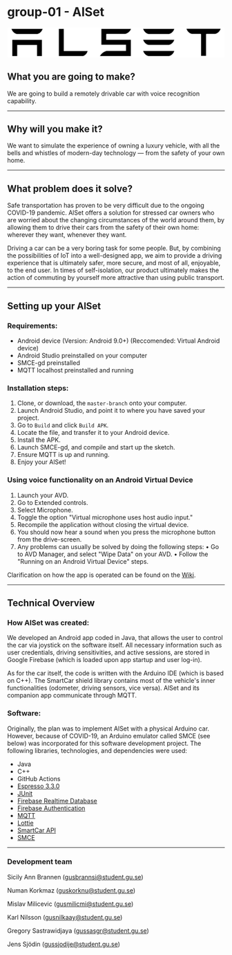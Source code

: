 # group-01 - AlSet

![AlSet](images/alset-whiteOutline.svg)

## What you are going to make?

We are going to build a remotely drivable car with voice recognition capability.

---

## Why will you make it?

We want to simulate the experience of owning a luxury vehicle, with all the bells and whistles of modern-day technology — from the safety of your own home. 

---

## What problem does it solve?

Safe transportation has proven to be very difficult due to the ongoing COVID-19 pandemic. AlSet offers a solution for stressed car owners who are worried about the changing circumstances of the world around them, by allowing them to drive their cars from the safety of their own home: wherever they want, whenever they want.

Driving a car can be a very boring task for some people. But, by combining the possibilities of IoT into a well-designed app, we aim to provide a driving experience that is ultimately safer, more secure, and most of all, enjoyable, to the end user. In times of self-isolation, our product ultimately makes the action of commuting by yourself more attractive than using public transport. 

---

## Setting up your AlSet

### Requirements:

- Android device (Version: Android 9.0+) (Reccomended: Virtual Android device)
- Android Studio preinstalled on your computer
- SMCE-gd preinstalled
- MQTT localhost preinstalled and running

### Installation steps: 

1) Clone, or download, the ```master-branch``` onto your computer.
2) Launch Android Studio, and point it to where you have saved your project.
3) Go to ```Build``` and click ```Build APK```.
4) Locate the file, and transfer it to your Android device. 
5) Install the APK.
6) Launch SMCE-gd, and compile and start up the sketch.
7) Ensure MQTT is up and running.
8) Enjoy your AlSet!

### Using voice functionality on an Android Virtual Device
1) Launch your AVD.
2) Go to Extended controls.
3) Select Microphone.
4) Toggle the option "Virtual microphone uses host audio input."
5) Recompile the application without closing the virtual device.
6) You should now hear a sound when you press the microphone button from the drive-screen.
7) Any problems can usually be solved by doing the following steps:
    • Go to AVD Manager, and select "Wipe Data" on your AVD.
    • Follow the "Running on an Android Virtual Device" steps.

Clarification on how the app is operated can be found on the [Wiki](https://github.com/DIT112-V21/group-01/wiki).

---

## Technical Overview

### How AlSet was created:

We developed an Android app coded in Java, that allows the user to control the car via joystick on the software itself. All necessary information such as user credentials, driving sensitivities, and active sessions, are stored in Google Firebase (which is loaded upon app startup and user log-in).

As for the car itself, the code is written with the Arduino IDE (which is based on C++). The SmartCar shield library contains most of the vehicle's inner functionalities (odometer, driving sensors, vice versa). AlSet and its companion app communicate through MQTT.

### Software: 

Originally, the plan was to implement AlSet with a physical Arduino car. However, because of COVID-19, an Arduino emulator called SMCE (see below) was incorporated for this software development project. The following libraries, technologies, and dependencies were used:

- Java
- C++
- GitHub Actions
- [Espresso 3.3.0](https://developer.android.com/training/testing/espresso)
- [JUnit](https://junit.org/junit5/)
- [Firebase Realtime Database](https://firebase.google.com/docs/database) 
- [Firebase Authentication](https://firebase.google.com/docs/auth)
- [MQTT](https://github.com/eclipse/paho.mqtt.android)
- [Lottie](https://airbnb.design/lottie/)
- [SmartCar API](https://platisd.github.io/smartcar_shield/) 
- [SMCE](https://github.com/ItJustWorksTM/smce-gd)

---

### Development team

Sicily Ann Brannen (gusbrannsi@student.gu.se) 

Numan Korkmaz (guskorknu@student.gu.se)

Mislav Milicevic (gusmilicmi@student.gu.se)

Karl Nilsson (gusnilkaay@student.gu.se)

Gregory Sastrawidjaya (gussasgr@student.gu.se)

Jens Sjödin (gussjodije@student.gu.se)
